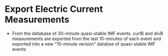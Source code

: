 # Export Electric Current Measurements
* From the database of 30-minute quasi-stable IMF events. curlB and divB measurements are exported from the last 10-minutes of each event and exported into a new "10-minute version" databse of quasi-stable IMF events
